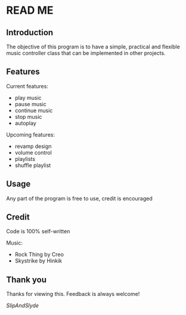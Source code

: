 # READ ME

## Introduction
The objective of this program is to have a simple, practical and flexible music controller class that can be implemented in other projects.

## Features
Current features:
- play music
- pause music
- continue music
- stop music
- autoplay

Upcoming features:
- revamp design
- volume control
- playlists
- shuffle playlist

## Usage
Any part of the program is free to use, credit is encouraged

## Credit
Code is 100% self-written

Music:
- Rock Thing by Creo
- Skystrike by Hinkik

## Thank you
Thanks for viewing this. Feedback is always welcome!

*SlipAndSlyde*
